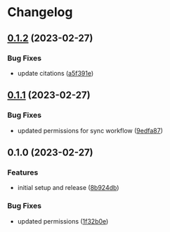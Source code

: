 # Changelog

## [0.1.2](https://github.com/florianzwagemaker/citations_test/compare/v0.1.1...v0.1.2) (2023-02-27)


### Bug Fixes

* update citations ([a5f391e](https://github.com/florianzwagemaker/citations_test/commit/a5f391e8871f9eedeb21bb11ff751bed4dac995f))

## [0.1.1](https://github.com/florianzwagemaker/citations_test/compare/v0.1.0...v0.1.1) (2023-02-27)


### Bug Fixes

* updated permissions for sync workflow ([9edfa87](https://github.com/florianzwagemaker/citations_test/commit/9edfa87a9d9bffa0d57dd540b6ba746879d53a4f))

## 0.1.0 (2023-02-27)


### Features

* initial setup and release ([8b924db](https://github.com/florianzwagemaker/citations_test/commit/8b924db3f39e2e209acbdd0490055c96660a9be7))


### Bug Fixes

* updated permissions ([1f32b0e](https://github.com/florianzwagemaker/citations_test/commit/1f32b0e9e2694c6e21eb3fb453101b97213533eb))
